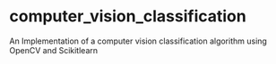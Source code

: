 # computer_vision_classification
An Implementation of a computer vision classification algorithm using OpenCV and Scikitlearn 
